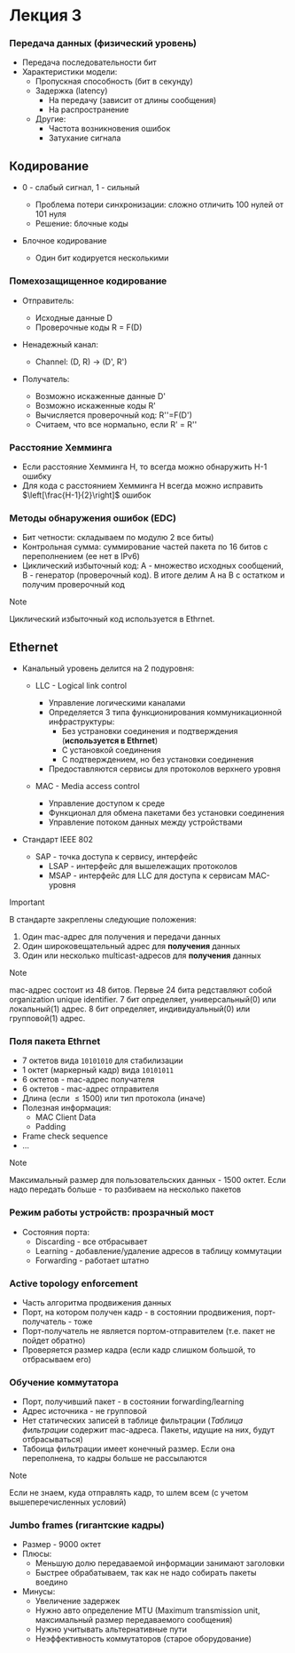 # Лекция 3

### Передача данных (физический уровень)

* Передача последовательности бит
* Характеристики модели:
  * Пропускная способность (бит в секунду)
  * Задержка (latency)
    * На передачу (зависит от длины сообщения)
    * На распространение
  * Другие:
    * Частота возникновения ошибок
    * Затухание сигнала

## Кодирование

  * 0 - слабый сигнал, 1 - сильный
    * Проблема потери синхронизации: сложно отличить 100 нулей от 101 нуля
    * Решение: блочные коды

  * Блочное кодирование
    * Один бит кодируется несколькими

### Помехозащищенное кодирование

  * Отправитель:
    * Исходные данные D
    * Проверочные коды R = F(D)

  * Ненадежный канал:
    * Channel: (D, R) -> (D', R')

  * Получатель:
    * Возможно искаженные данные D'
    * Возможно искаженные коды R'
    * Вычисляется проверочный код: R''=F(D')
    * Считаем, что все нормально, если R' = R''
    
### Расстояние Хемминга

  * Если расстояние Хемминга Н, то всегда можно обнаружить Н-1 ошибку
  * Для кода с расстоянием Хемминга Н всегда можно исправить $\left[\frac{H-1}{2}\right]$ ошибок

### Методы обнаружения ошибок (EDC)

* Бит четности: складываем по модулю 2 все биты)
* Контрольная сумма: суммирование частей пакета по 16 битов с переполнением (ее нет в IPv6)
* Циклический избыточный код: A - множество исходных сообщений, B - генератор (проверочный код). В итоге делим A на B с остатком и получим проверочный код

> [!Note]
> Циклический избыточный код используется в Ethrnet.

## Ethernet

* Канальный уровень делится на 2 подуровня:
  * LLC - Logical link control
    * Управление логическими каналами
    * Определяется 3 типа функционирования коммуникационной инфраструктуры:
      * Без устрановки соединения и подтверждения (**используется в Ethrnet**)
      * С установкой соединения
      * С подтверждением, но без установки соединения
    * Предоставляются сервисы для протоколов верхнего уровня

  * MAC - Media access control
    * Управление доступом к среде
    * Функционал для обмена пакетами без установки соединения
    * Управление потоком данных между устройствами

* Стандарт IEEE 802
  * SAP - точка доступа к сервису, интерфейс
    * LSAP - интерфейс для вышележащих протоколов
    * MSAP - интерфейс для LLC для доступа к сервисам MAC-уровня

> [!IMPORTANT]
> В стандарте закреплены следующие положения:
> 1. Один mac-адрес для получения и передачи данных
> 2. Один широковещательный адрес для **получения** данных
> 3. Один или несколько multicast-адресов для **получения** данных


> [!NOTE]
> mac-адрес состоит из 48 битов. Первые 24 бита редставляют собой organization unique identifier.
> 7 бит определяет, универсальный(0) или локальный(1) адрес. 8 бит определяет, индивидуальный(0) или групповой(1) адрес.

### Поля пакета Ethrnet

 * 7 октетов вида `10101010` для стабилизации
 * 1 октет (маркерный кадр) вида `10101011`
 * 6 октетов - mac-адрес получателя
 * 6 октетов - mac-адрес отправителя
 * Длина (если $\leq1500$) или тип протокола (иначе)
 * Полезная информация:
   * MAC Client Data
   * Padding
  * Frame check sequence
  * ...

> [!NOTE]
> Максимальный размер для пользовательских данных - 1500 октет. Если надо передать больше - то разбиваем на несколько пакетов

### Режим работы устройств: прозрачный мост

* Состояния порта:
  * Discarding - все отбрасывает
  * Learning - добавление/удаление адресов в таблицу коммутации
  * Forwarding - работает штатно

### Active topology enforcement

* Часть алгоритма продвижения данных
* Порт, на котором получен кадр - в состоянии продвижения, порт-получатель - тоже
* Порт-получатель не является портом-отправителем (т.е. пакет не пойдет обратно)
* Проверяется размер кадра (если кадр слишком большой, то отбрасываем его)

### Обучение коммутатора

* Порт, получивший пакет - в состоянии forwarding/learning
* Адрес источника - не групповой
* Нет статических записей в таблице фильтрации (*Таблица фильтрации* содержит mac-адреса. Пакеты, идущие на них, будут отбрасываться)
* Табоица фильтрации имеет конечный размер. Если она переполнена, то кадры больше не рассылаются

> [!NOTE]
> Если не знаем, куда отправлять кадр, то шлем всем (с учетом вышеперечисленных условий)

### Jumbo frames (гигантские кадры)

* Размер - 9000 октет
* Плюсы:
  * Меньшую долю передаваемой информации занимают заголовки
  * Быстрее обрабатываем, так как не надо собирать пакеты воедино
* Минусы:
  * Увеличение задержек
  * Нужно авто определение MTU (Maximum transmission unit, максимальный размер передаваемого сообщения)
  * Нужно учитывать альтернативные пути
  * Неэффективность коммутаторов (старое оборудование) 
